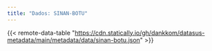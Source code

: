 ```yaml
---
title: "Dados: SINAN-BOTU"
---
```


{{< remote-data-table "https://cdn.statically.io/gh/dankkom/datasus-metadata/main/metadata/data/sinan-botu.json" >}}
